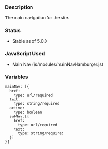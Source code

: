 ### Description
The main navigation for the site.

### Status
* Stable as of 5.0.0

### JavaScript Used
* Main Nav (js/modules/mainNavHamburger.js)

### Variables
~~~
mainNav: [{
  href:
    type: url/required
  text:
    type: string/required
  active:
    type: boolean
  subNav:[{
    href:
      type: url/required
    text:
      type: string/required
  }]
}]
~~~
